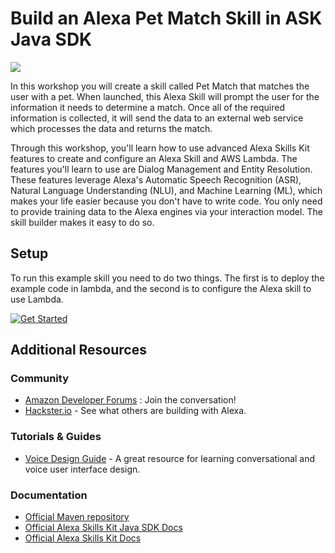 Build an Alexa Pet Match Skill in ASK Java SDK
==============================================

<img src="https://m.media-amazon.com/images/G/01/mobile-apps/dex/alexa/alexa-skills-kit/tutorials/quiz-game/header._TTH_.png" />

In this workshop you will create a skill called Pet Match that matches the user with a pet. When launched, this Alexa Skill will prompt the user for the information it needs to determine a match. Once all of the required information is collected, it will send the data to an external web service which processes the data and returns the match.

Through this workshop, you'll learn how to use advanced Alexa Skills Kit features to create and configure an Alexa Skill and AWS Lambda. The features you'll learn to use are Dialog Management and Entity Resolution. These features leverage Alexa's Automatic Speech Recognition (ASR), Natural Language Understanding (NLU), and Machine Learning (ML), which makes your life easier because you don't have to write code. You only need to provide training data to the Alexa engines via your interaction model. The skill builder makes it easy to do so.

Setup
-----

To run this example skill you need to do two things. The first is to deploy the example code in lambda, and the second is to configure the Alexa skill to use Lambda.

[![Get Started](https://camo.githubusercontent.com/db9b9ce26327ad3bac57ec4daf0961a382d75790/68747470733a2f2f6d2e6d656469612d616d617a6f6e2e636f6d2f696d616765732f472f30312f6d6f62696c652d617070732f6465782f616c6578612f616c6578612d736b696c6c732d6b69742f7475746f7269616c732f67656e6572616c2f627574746f6e732f627574746f6e5f6765745f737461727465642e5f5454485f2e706e67)](./instructions/1-voice-user-interface.md)

Additional Resources
--------------------

### Community

-  [Amazon Developer Forums](https://forums.developer.amazon.com/spaces/165/index.html) : Join the conversation!
-  [Hackster.io](https://www.hackster.io/amazon-alexa) - See what others are building with Alexa.

### Tutorials & Guides

-  [Voice Design Guide](https://developer.amazon.com/designing-for-voice/) -
   A great resource for learning conversational and voice user interface design.

### Documentation

-  [Official Maven repository](https://mvnrepository.com/artifact/com.amazon.alexa/ask-sdk)
-  [Official Alexa Skills Kit Java SDK Docs](https://alexa-skills-kit-sdk-for-java.readthedocs.io/en/latest/index.html)
-  [Official Alexa Skills Kit Docs](https://developer.amazon.com/docs/ask-overviews/build-skills-with-the-alexa-skills-kit.html)

